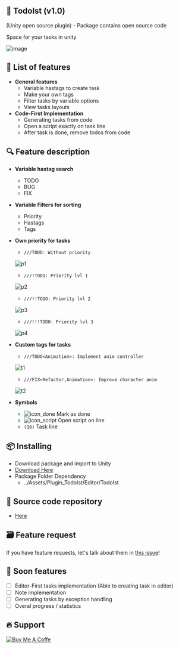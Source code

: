 :rocket: TodoIst (v1.0)
---------
(Unity open source plugin) - Package contains open source code

Space for your tasks in unity

![image](https://user-images.githubusercontent.com/14979589/68075850-614fb680-fdb6-11e9-96dc-82b794d70b88.png)

:pencil: List of features 
---------
* **General features**
  * Variable hastags to create task
  * Make your own tags
  * Filter tasks by variable options
  * View tasks layouts
* **Code-First Implementation**
  * Generating tasks from code
  * Open a script exactly on task line
  * After task is done, remove todos from code
   
:mag: Feature description
---------
* **Variable hastag search**
  * TODO
  * BUG
  * FIX
* **Variable Filters for sorting**
  * Priority
  * Hastags
  * Tags
* **Own priority for tasks**
  * ```///TODO: Without priority ```
  
  ![p1](https://user-images.githubusercontent.com/14979589/68075757-fbaefa80-fdb4-11e9-97cc-94b36d2264a8.PNG)
  * ```///!TODO: Priority lvl 1 ```
  
  ![p2](https://user-images.githubusercontent.com/14979589/68075758-fc479100-fdb4-11e9-9186-466333cfcefa.PNG)
  * ```///!!TODO: Priority lvl 2 ```
  
  ![p3](https://user-images.githubusercontent.com/14979589/68075759-fc479100-fdb4-11e9-8b12-7f656c8dc833.PNG)
  * ```///!!!TODO: Priority lvl 3 ```
  
  ![p4](https://user-images.githubusercontent.com/14979589/68075760-fc479100-fdb4-11e9-9d37-208fa3c2fb22.PNG)
 
* **Custom tags for tasks**

  * ```///TODO<Animation>: Implement anim controller ```
  
  ![t1](https://user-images.githubusercontent.com/14979589/68075817-df5f8d80-fdb5-11e9-9ee8-fc281859de31.PNG)
  * ```///FIX<Refactor,Animation>: Improve character anim ```
  
  ![t2](https://user-images.githubusercontent.com/14979589/68075818-df5f8d80-fdb5-11e9-9448-3d78f11bbc34.PNG)
* **Symbols**
  * ![icon_done](https://user-images.githubusercontent.com/14979589/68076041-90ffbe00-fdb8-11e9-9693-385e5331b636.png) Mark as done
  * ![icon_script](https://user-images.githubusercontent.com/14979589/68076040-90ffbe00-fdb8-11e9-8ff9-ed30c097269d.png) Open script on line
  * ```(16)``` Task line
 
:package: Installing
---------
* Download package and import to Unity
* [Download Here](https://github.com/AdrianOrcik/Unity_Plugin_TodoIst)
* Package Folder Dependency
  * ../Assets/Plugin_TodoIst/Editor/TodoIst
  
 :construction: Source code repository
---------
* [Here](https://github.com/AdrianOrcik/Unity_Plugin_TodoIst_Source)
 
:card_file_box: Feature request
 ---------
If you have feature requests, let's talk about them in [this issue](https://github.com/AdrianOrcik/Unity_Todo/issues)!

:construction_worker: Soon features
 ---------
 - [ ] Editor-First tasks implementation (Able to creating task in editor)
 - [ ] Note implementation
 - [ ] Generating tasks by exception handling
 - [ ] Overal progress / statistics
 
:fire: Support
 ---------
 [![Buy Me A Coffe](https://www.buymeacoffee.com/assets/img/custom_images/white_img.png)](https://www.buymeacoffee.com/AdrianOrcik)

